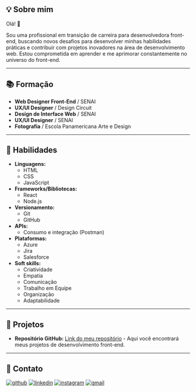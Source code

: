 ## 💡 Sobre mim

Olá\! 👋

Sou uma profissional em transição de carreira para desenvolvedora front-end, buscando novos desafios para desenvolver minhas habilidades práticas e contribuir com projetos inovadores na área de desenvolvimento web. Estou comprometida em aprender e me aprimorar constantemente no universo do front-end.
***
## 📚 Formação 

  * **Web Designer Front-End** / SENAI
  * **UX/UI Designer** / Design Circuit
  * **Design de Interface Web** / SENAI
  * **UX/UI Designer** / SENAI
  * **Fotografia** / Escola Panamericana Arte e Design
***
## 💪 Habilidades 

  * **Linguagens:**
    * HTML
    * CSS
    * JavaScript
  * **Frameworks/Bibliotecas:**
    * React
    * Node.js 
  * **Versionamento:**
    * Git
    * GitHub
  * **APIs:**
    * Consumo e integração (Postman)
  * **Plataformas:**
    * Azure
    * Jira
    * Salesforce
  * **Soft skills:**
    * Criatividade
    * Empatia 
    * Comunicação
    * Trabalho em Equipe
    * Organização 
    * Adaptabilidade
***
## 🚀 Projetos 

  * **Repositório GitHub:** [Link do meu repositório](https://github.com/brucsa?tab=repositories) - Aqui você encontrará meus projetos de desenvolvimento front-end.
***
## 📧 Contato 

[![github](https://img.shields.io/badge/-Github-black?style=flat&logo=github&logoColor=white)](https://github.com/brucsa)
[![linkedin](https://img.shields.io/badge/-LinkedIn-0077B5?style=flat&logo=linkedin&logoColor=white)](https://www.linkedin.com/in/brunacsa/)
[![instagram](https://img.shields.io/badge/-Instagram-purple?style=flat&logo=instagram&logoColor=white)](https://www.instagram.com/brucsa/)
[![gmail](https://img.shields.io/badge/-Gmail-EA4335?style=flat&logo=gmail&logoColor=white)](mailto:bru.csa16@gmail.com)
